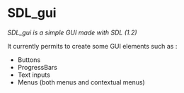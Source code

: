 # SDL_gui
_SDL_gui is a simple GUI made with SDL (1.2)_

It currently permits to create some GUI elements such as :

- Buttons
- ProgressBars
- Text inputs
- Menus (both menus and contextual menus)
